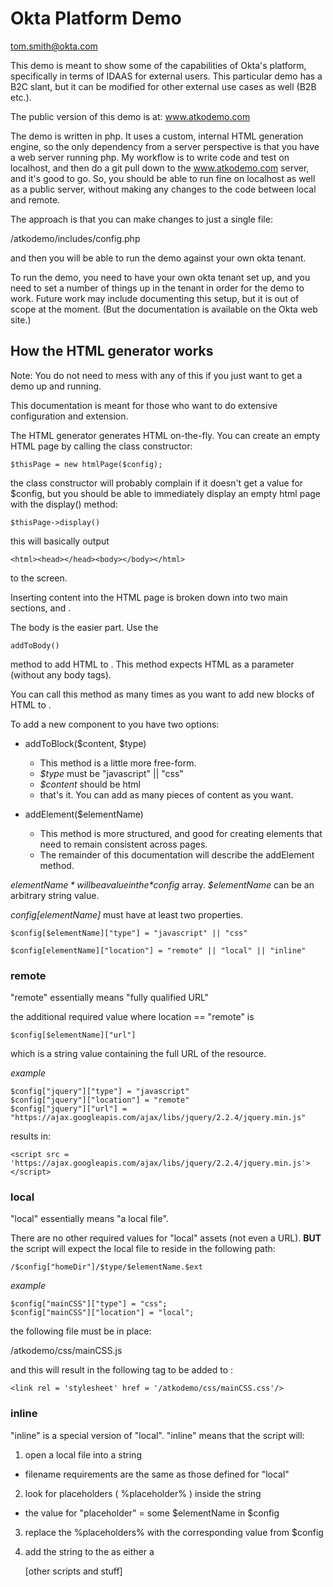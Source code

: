 # Okta Platform Demo #

tom.smith@okta.com

This demo is meant to show some of the capabilities of Okta's platform, specifically in terms of IDAAS for external users. This particular demo has a B2C slant, but it can be modified for other external use cases as well (B2B etc.).

The public version of this demo is at: www.atkodemo.com

The demo is written in php. It uses a custom, internal HTML generation engine, so the only dependency from a server perspective is that you have a web server running php. My workflow is to write code and test on localhost, and then do a git pull down to the www.atkodemo.com server, and it's good to go. So, you should be able to run fine on localhost as well as a public server, without making any changes to the code between local and remote.

The approach is that you can make changes to just a single file:

/atkodemo/includes/config.php

and then you will be able to run the demo against your own okta tenant.

To run the demo, you need to have your own okta tenant set up, and you need to set a number of things up in the tenant in order for the demo to work. Future work may include documenting this setup, but it is out of scope at the moment. (But the documentation is available on the Okta web site.)

## How the HTML generator works ##

Note: You do not need to mess with any of this if you just want to get a demo up and running.

This documentation is meant for those who want to do extensive configuration and extension.

The HTML generator generates HTML on-the-fly. You can create an empty HTML page by calling the class constructor:

    $thisPage = new htmlPage($config);

the class constructor will probably complain if it doesn't get a value for $config, but you should be able to immediately display an empty html page with the display() method:

    $thisPage->display()

this will basically output

    <html><head></head><body></body></html>

to the screen.

Inserting content into the HTML page is broken down into two main sections, <head> and <body>.

The body is the easier part. Use the

    addToBody()

method to add HTML to <body>. This method expects HTML as a parameter (without any body tags).

You can call this method as many times as you want to add new blocks of HTML to <body>.

To add a new component to <head> you have two options:
* addToBlock($content, $type)
  * This method is a little more free-form.
  * *$type* must be "javascript" || "css"
  * *$content* should be html
  * that's it. You can add as many pieces of content as you want.

* addElement($elementName)
  * This method is more structured, and good for creating elements that need to remain consistent across pages.
  * The remainder of this documentation will describe the addElement method.

*$elementName* will be a value in the *$config* array. *$elementName* can be an arbitrary string value.

*$config[$elementName]* must have at least two properties.

    $config[$elementName]["type"] = "javascript" || "css"

    $config[elementName]["location"] = "remote" || "local" || "inline"

### remote ###
"remote" essentially means "fully qualified URL" &nbsp;

the additional required value where location == "remote" is

    $config[$elementName]["url"]

which is a string value containing the full URL of the resource.

*example*

    $config["jquery"]["type"] = "javascript"
    $config["jquery"]["location"] = "remote"
    $config["jquery"]["url"] = "https://ajax.googleapis.com/ajax/libs/jquery/2.2.4/jquery.min.js"

results in:

    <script src = 'https://ajax.googleapis.com/ajax/libs/jquery/2.2.4/jquery.min.js'></script>

### local ###
"local" essentially means "a local file". &nbsp;

There are no other required values for "local" assets (not even a URL). **BUT** the script will expect the local file to reside in the following path:

    /$config["homeDir"]/$type/$elementName.$ext

*example*

    $config["mainCSS"]["type"] = "css";
    $config["mainCSS"]["location"] = "local";

the following file must be in place:

/atkodemo/css/mainCSS.js

and this will result in the following tag to be added to <head>:

    <link rel = 'stylesheet' href = '/atkodemo/css/mainCSS.css'/>

### inline ###
"inline" is a special version of "local".
"inline" means that the script will:

1. open a local file into a string
*  filename requirements are the same as those defined for "local"

2. look for placeholders ( %placeholder% ) inside the string
*  the value for "placeholder" = some $elementName in $config

3. replace the %placeholders% with the corresponding value from $config

4. add the string to the <head> as either a <script> or <style>

*example*

    $config["checkForSession"]["type"] = "javascript";
    $config["checkForSession"]["location"] = "inline";
    $config["checkForSession"]["vars"] = array("oktaBaseURL", "homePage");

the following file must be in place:

/atkodemo/javascript/checkForSession.js

1. the script will open this file into a string.

2. the script will look in the string for "%oktaBaseURL%" and replace it with $config["oktaBaseURL"]

3. the script will look in the string for "%homePage%" and replace it with $config["homePage"]

4. the script will paste the string into the head as follows:

    <head>

    <script>

    [the string]

    </script>

    [other scripts and stuff]

    </head>
